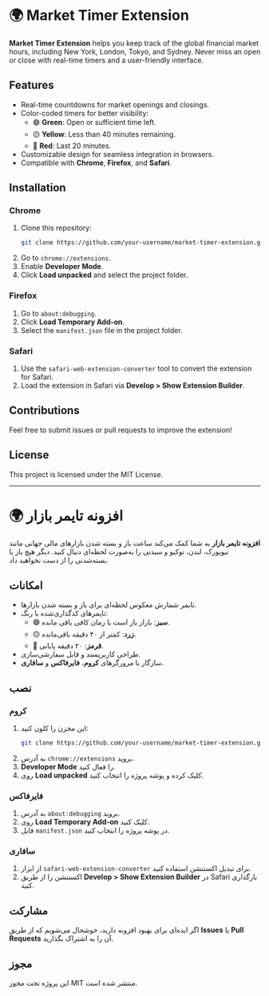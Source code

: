 
# 🌍 Market Timer Extension

**Market Timer Extension** helps you keep track of the global financial market hours, including New York, London, Tokyo, and Sydney. Never miss an open or close with real-time timers and a user-friendly interface.

## Features
- Real-time countdowns for market openings and closings.
- Color-coded timers for better visibility:
  - 🟢 **Green**: Open or sufficient time left.
  - 🟡 **Yellow**: Less than 40 minutes remaining.
  - 🔴 **Red**: Last 20 minutes.
- Customizable design for seamless integration in browsers.
- Compatible with **Chrome**, **Firefox**, and **Safari**.

## Installation
### Chrome
1. Clone this repository:  
   ```bash
   git clone https://github.com/your-username/market-timer-extension.git
   ```
2. Go to `chrome://extensions`.
3. Enable **Developer Mode**.
4. Click **Load unpacked** and select the project folder.

### Firefox
1. Go to `about:debugging`.
2. Click **Load Temporary Add-on**.
3. Select the `manifest.json` file in the project folder.

### Safari
1. Use the `safari-web-extension-converter` tool to convert the extension for Safari.
2. Load the extension in Safari via **Develop > Show Extension Builder**.

## Contributions
Feel free to submit issues or pull requests to improve the extension!

## License
This project is licensed under the MIT License.

---

# 🌍 افزونه تایمر بازار

**افزونه تایمر بازار** به شما کمک می‌کند ساعت باز و بسته شدن بازارهای مالی جهانی مانند نیویورک، لندن، توکیو و سیدنی را به‌صورت لحظه‌ای دنبال کنید. دیگر هیچ باز یا بسته‌شدنی را از دست نخواهید داد.

## امکانات
- تایمر شمارش معکوس لحظه‌ای برای باز و بسته شدن بازارها.
- تایمرهای کدگذاری‌شده با رنگ:
  - 🟢 **سبز**: بازار باز است یا زمان کافی باقی مانده.
  - 🟡 **زرد**: کمتر از ۴۰ دقیقه باقی‌مانده.
  - 🔴 **قرمز**: ۲۰ دقیقه پایانی.
- طراحی کاربرپسند و قابل سفارشی‌سازی.
- سازگار با مرورگرهای **کروم**، **فایرفاکس** و **سافاری**.

## نصب
### کروم
1. این مخزن را کلون کنید:  
   ```bash
   git clone https://github.com/your-username/market-timer-extension.git
   ```
2. به آدرس `chrome://extensions` بروید.
3. **Developer Mode** را فعال کنید.
4. روی **Load unpacked** کلیک کرده و پوشه پروژه را انتخاب کنید.

### فایرفاکس
1. به آدرس `about:debugging` بروید.
2. روی **Load Temporary Add-on** کلیک کنید.
3. فایل `manifest.json` در پوشه پروژه را انتخاب کنید.

### سافاری
1. از ابزار `safari-web-extension-converter` برای تبدیل اکستنشن استفاده کنید.
2. اکستنشن را از طریق **Develop > Show Extension Builder** در Safari بارگذاری کنید.

## مشارکت
اگر ایده‌ای برای بهبود افزونه دارید، خوشحال می‌شویم که از طریق **Issues** یا **Pull Requests** آن را به اشتراک بگذارید.

## مجوز
این پروژه تحت مجوز MIT منتشر شده است.
